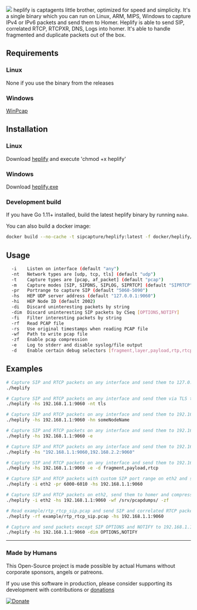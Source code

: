 <img src="https://user-images.githubusercontent.com/20154956/33374900-42c9253a-d508-11e7-8a9e-ea73a515a514.png">  
heplify is captagents little brother, optimized for speed and simplicity. It's a single binary which you can run 
on Linux, ARM, MIPS, Windows to capture IPv4 or IPv6 packets and send them to Homer. Heplify is able to send 
SIP, correlated RTCP, RTCPXR, DNS, Logs into homer. 
It's able to handle fragmented and duplicate packets out of the box.  

## Requirements

### Linux

None if you use the binary from the releases  

### Windows

[WinPcap](https://www.winpcap.org/install/default.htm)  

## Installation

### Linux

Download [heplify](https://github.com/sipcapture/heplify/releases) and execute 'chmod +x heplify'  

### Windows

Download [heplify.exe](https://github.com/sipcapture/heplify/releases)  

### Development build

If you have Go 1.11+ installed, build the latest heplify binary by running `make`.

You can also build a docker image:

```bash
docker build --no-cache -t sipcapture/heplify:latest -f docker/heplify/Dockerfile .
```

## Usage

```bash
  -i    Listen on interface (default "any")
  -nt   Network types are [udp, tcp, tls] (default "udp")
  -t    Capture types are [pcap, af_packet] (default "pcap")
  -m    Capture modes [SIP, SIPDNS, SIPLOG, SIPRTCP] (default "SIPRTCP")
  -pr   Portrange to capture SIP (default "5060-5090")
  -hs   HEP UDP server address (default "127.0.0.1:9060")
  -hi   HEP Node ID (default 2002)
  -di   Discard uninteresting packets by string
  -dim  Discard uninteresting SIP packets by CSeq [OPTIONS,NOTIFY]
  -fi   Filter interesting packets by string
  -rf   Read PCAP file
  -rs   Use original timestamps when reading PCAP file
  -wf   Path to write pcap file
  -zf   Enable pcap compression
  -e    Log to stderr and disable syslog/file output
  -d    Enable certain debug selectors [fragment,layer,payload,rtp,rtcp,sdp]
```

## Examples

```bash
# Capture SIP and RTCP packets on any interface and send them to 127.0.0.1:9060
./heplify

# Capture SIP and RTCP packets on any interface and send them via TLS to 192.168.1.1:9060
./heplify -hs 192.168.1.1:9060 -nt tls

# Capture SIP and RTCP packets on any interface and send them to 192.168.1.1:9060. Use a HEPNodeName
./heplify -hs 192.168.1.1:9060 -hn someNodeName

# Capture SIP and RTCP packets on any interface and send them to 192.168.1.1:9060. Print info to stdout
./heplify -hs 192.168.1.1:9060 -e

# Capture SIP and RTCP packets on any interface and send them to 192.168.1.1:9060 and 192.168.2.2:9060
./heplify -hs "192.168.1.1:9060,192.168.2.2:9060"

# Capture SIP and RTCP packets on any interface and send them to 192.168.1.1:9060. Print debug selectors
./heplify -hs 192.168.1.1:9060 -e -d fragment,payload,rtcp

# Capture SIP and RTCP packets with custom SIP port range on eth2 and send them to 192.168.1.1:9060
./heplify -i eth2 -pr 6000-6010 -hs 192.168.1.1:9060

# Capture SIP and RTCP packets on eth2, send them to homer and compressed to /srv/pcapdumps/
./heplify -i eth2 -hs 192.168.1.1:9060 -wf /srv/pcapdumps/ -zf

# Read example/rtp_rtcp_sip.pcap and send SIP and correlated RTCP packets to 192.168.1.1:9060
./heplify -rf example/rtp_rtcp_sip.pcap -hs 192.168.1.1:9060

# Capture and send packets except SIP OPTIONS and NOTIFY to 192.168.1.1:9060.
./heplify -hs 192.168.1.1:9060 -dim OPTIONS,NOTIFY

```

----

### Made by Humans

This Open-Source project is made possible by actual Humans without corporate sponsors, angels or patreons.

If you use this software in production, please consider supporting its development with contributions or [donations](https://www.paypal.com/cgi-bin/webscr?cmd=_donations&business=donation%40sipcapture%2eorg&lc=US&item_name=SIPCAPTURE&no_note=0&currency_code=EUR&bn=PP%2dDonationsBF%3abtn_donateCC_LG%2egif%3aNonHostedGuest)

[![Donate](https://www.paypalobjects.com/en_US/i/btn/btn_donateCC_LG.gif)](https://www.paypal.com/cgi-bin/webscr?cmd=_donations&business=donation%40sipcapture%2eorg&lc=US&item_name=SIPCAPTURE&no_note=0&currency_code=EUR&bn=PP%2dDonationsBF%3abtn_donateCC_LG%2egif%3aNonHostedGuest) 
